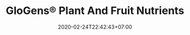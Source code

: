---
title: "GloGens® Plant And Fruit Nutrients"
date: 2020-02-24T22:42:43+07:00
draft: false
description: 
layout: "en/glogens-plant-and-fruit-nutrients"
---